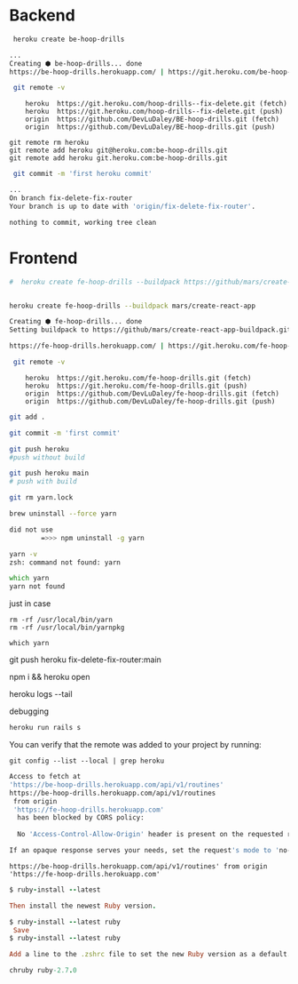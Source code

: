 # Backend
```ZSH
 heroku create be-hoop-drills 

...
Creating ⬢ be-hoop-drills... done
https://be-hoop-drills.herokuapp.com/ | https://git.heroku.com/be-hoop-drills.git

```


```zsh
 git remote -v
```
        heroku  https://git.heroku.com/hoop-drills--fix-delete.git (fetch)
        heroku  https://git.heroku.com/hoop-drills--fix-delete.git (push)
        origin  https://github.com/DevLuDaley/BE-hoop-drills.git (fetch)
        origin  https://github.com/DevLuDaley/BE-hoop-drills.git (push)

```
git remote rm heroku
git remote add heroku git@heroku.com:be-hoop-drills.git
git remote add heroku git.heroku.com:be-hoop-drills.git

```

```zsh
 git commit -m 'first heroku commit'

...
On branch fix-delete-fix-router
Your branch is up to date with 'origin/fix-delete-fix-router'.

nothing to commit, working tree clean

```





# Frontend
```ZSH
#  heroku create fe-hoop-drills --buildpack https://github/mars/create-react-app-buildpack.git


heroku create fe-hoop-drills --buildpack mars/create-react-app

```

```zsh
Creating ⬢ fe-hoop-drills... done
Setting buildpack to https://github/mars/create-react-app-buildpack.git... done

https://fe-hoop-drills.herokuapp.com/ | https://git.heroku.com/fe-hoop-drills.git
```

```zsh
 git remote -v
```

        heroku  https://git.heroku.com/fe-hoop-drills.git (fetch)
        heroku  https://git.heroku.com/fe-hoop-drills.git (push)
        origin  https://github.com/DevLuDaley/fe-hoop-drills.git (fetch)
        origin  https://github.com/DevLuDaley/fe-hoop-drills.git (push)

```zsh
git add .

git commit -m 'first commit'

git push heroku
#push without build

git push heroku main
# push with build
```

```zsh
git rm yarn.lock
```

```zsh
brew uninstall --force yarn

did not use 
        =>>> npm uninstall -g yarn

yarn -v
zsh: command not found: yarn

which yarn
yarn not found
```

just in case
```
rm -rf /usr/local/bin/yarn
rm -rf /usr/local/bin/yarnpkg

which yarn
```

<!-- git remote add heroku git@heroku.com:hoop-drills-react.git -->


git push heroku fix-delete-fix-router:main

npm i && heroku open

heroku logs --tail


debugging
```zsh
heroku run rails s
```

You can verify that the remote was added to your project by running:
```
git config --list --local | grep heroku
```

```zsh
Access to fetch at 
'https://be-hoop-drills.herokuapp.com/api/v1/routines'
https://be-hoop-drills.herokuapp.com/api/v1/routines
 from origin 
 'https://fe-hoop-drills.herokuapp.com'
  has been blocked by CORS policy: 
  
  No 'Access-Control-Allow-Origin' header is present on the requested resource. 

If an opaque response serves your needs, set the request's mode to 'no-cors' to fetch the resource with CORS disabled.
```

```
https://be-hoop-drills.herokuapp.com/api/v1/routines' from origin 'https://fe-hoop-drills.herokuapp.com'
```


```rb
$ ruby-install --latest

Then install the newest Ruby version.

$ ruby-install --latest ruby
 Save
$ ruby-install --latest ruby

Add a line to the .zshrc file to set the new Ruby version as a default.

chruby ruby-2.7.0
```